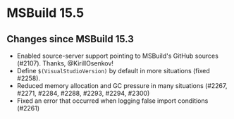 # MSBuild 15.5

## Changes since MSBuild 15.3

* Enabled source-server support pointing to MSBuild's GitHub sources (#2107). Thanks, @KirillOsenkov!
* Define `$(VisualStudioVersion)` by default in more situations (fixed #2258).
* Reduced memory allocation and GC pressure in many situations (#2267, #2271, #2284, #2288, #2293, #2294, #2300)
* Fixed an error that occurred when logging false import conditions (#2261)